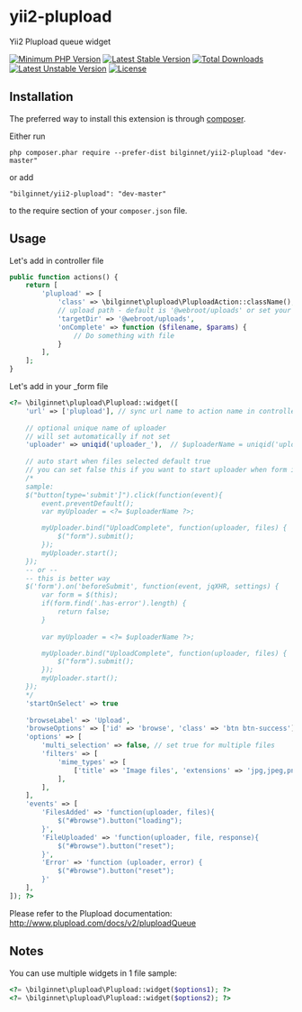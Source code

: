 # yii2-plupload
Yii2 Plupload queue widget

[![Minimum PHP Version](http://img.shields.io/badge/php-%3E%3D%205.4-8892BF.svg)](https://php.net/)
[![Latest Stable Version](https://poser.pugx.org/bilginnet/yii2-plupload/v/stable)](https://packagist.org/packages/bilginnet/yii2-plupload)
[![Total Downloads](https://poser.pugx.org/bilginnet/yii2-plupload/downloads)](https://packagist.org/packages/bilginnet/yii2-plupload)
[![Latest Unstable Version](https://poser.pugx.org/bilginnet/yii2-plupload/v/unstable)](https://packagist.org/packages/bilginnet/yii2-plupload)
[![License](https://poser.pugx.org/bilginnet/yii2-plupload/license)](https://packagist.org/packages/bilginnet/yii2-parpluploadser)

Installation
------------

The preferred way to install this extension is through [composer](http://getcomposer.org/download/).

Either run

```
php composer.phar require --prefer-dist bilginnet/yii2-plupload "dev-master"
```

or add

```
"bilginnet/yii2-plupload": "dev-master"
```
to the require section of your `composer.json` file.


Usage
-----

Let's add in controller file
````php
public function actions() {
    return [
        'plupload' => [
            'class' => \bilginnet\plupload\PluploadAction::className(),
            // upload path - default is '@webroot/uploads' or set your path sample: '@yourpath'
            'targetDir' => '@webroot/uploads',
            'onComplete' => function ($filename, $params) {
                // Do something with file
            }
        ],
    ];
}
````

Let's add in your _form file
````php
<?= \bilginnet\plupload\Plupload::widget([
    'url' => ['plupload'], // sync url name to action name in controller file
    
    // optional unique name of uploader
    // will set automatically if not set
    'uploader' => uniqid('uploader_'),  // $uploaderName = uniqid('uploader_');
    
    // auto start when files selected default true
    // you can set false this if you want to start uploader when form is submit
    /* 
    sample: 
    $("button[type='submit']").click(function(event){
        event.preventDefault(); 
        var myUploader = <?= $uploaderName ?>;

        myUploader.bind("UploadComplete", function(uploader, files) {
            $("form").submit();
        });
        myUploader.start();
    }); 
    -- or --
    -- this is better way
    $('form').on('beforeSubmit', function(event, jqXHR, settings) {
        var form = $(this);
        if(form.find('.has-error').length) {
            return false;
        }
        
        var myUploader = <?= $uploaderName ?>;

        myUploader.bind("UploadComplete", function(uploader, files) {
            $("form").submit();
        });
        myUploader.start();        
    });
    */
    'startOnSelect' => true
    
    'browseLabel' => 'Upload',
    'browseOptions' => ['id' => 'browse', 'class' => 'btn btn-success'],
    'options' => [
        'multi_selection' => false, // set true for multiple files
        'filters' => [
            'mime_types' => [
                ['title' => 'Image files', 'extensions' => 'jpg,jpeg,png,gif'],                
            ],
        ],
    ],
    'events' => [
        'FilesAdded' => 'function(uploader, files){                            
            $("#browse").button("loading");
        }',
        'FileUploaded' => 'function(uploader, file, response){
            $("#browse").button("reset");
        }',
        'Error' => 'function (uploader, error) {                            
            $("#browse").button("reset");
        }'
    ],
]); ?>
````

Please refer to the Plupload documentation: http://www.plupload.com/docs/v2/pluploadQueue


Notes
-----
You can use multiple widgets in 1 file 
sample:
````php
<?= \bilginnet\plupload\Plupload::widget($options1); ?>
<?= \bilginnet\plupload\Plupload::widget($options2); ?>
````

